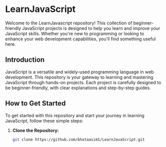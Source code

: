 # LearnJavaScript

Welcome to the LearnJavascript repository! This collection of beginner-friendly JavaScript projects is designed to help you learn and improve your JavaScript skills. Whether you're new to programming or looking to enhance your web development capabilities, you'll find something useful here.

## Introduction

JavaScript is a versatile and widely-used programming language in web development. This repository is your gateway to learning and mastering JavaScript through hands-on projects. Each project is carefully designed to be beginner-friendly, with clear explanations and step-by-step guides.

## How to Get Started

To get started with this repository and start your journey in learning JavaScript, follow these simple steps:

1. **Clone the Repository:**
   ```bash
   git clone https://github.com/bhataasim1/LearnJavaScript.git
   ```

